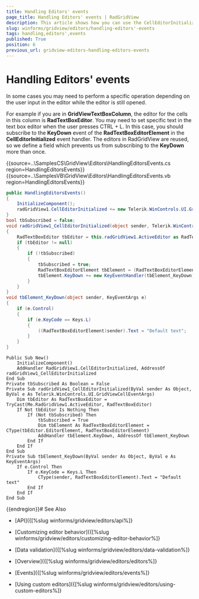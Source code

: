 ```yaml
---
title: Handling Editors' events
page_title: Handling Editors' events | RadGridView
description: This article shows how you can use the CellEditorInitialized event handler to access the active editor.
slug: winforms/gridview/editors/handling-editors'-events
tags: handling,editors',events
published: True
position: 6
previous_url: gridview-editors-handling-editors-events
---
```


# Handling Editors' events

In some cases you may need to perform a specific operation depending on the user input in the editor while the editor is still opened.

For example if you are in __GridViewTextBoxColumn__, the editor for the cells in this column is __RadTextBoxEditor__. You may need to set specific text in the text box editor when the user presses CTRL + L. In this case, you should subscribe to the __KeyDown__ event of the __RadTextBoxEditorElement__ in the __CellEditorInitialized__ event handler. The editors in RadGridView are reused, so we define a field which prevents us from subscribing to the __KeyDown__ more than once.

{{source=..\SamplesCS\GridView\Editors\HandlingEditorsEvents.cs region=HandlingEditorsEvents}} 
{{source=..\SamplesVB\GridView\Editors\HandlingEditorsEvents.vb region=HandlingEditorsEvents}} 

````C#
public HandlingEditorsEvents()
{
    InitializeComponent();
    radGridView1.CellEditorInitialized += new Telerik.WinControls.UI.GridViewCellEventHandler(radGridView1_CellEditorInitialized);
}
bool tbSubscribed = false;
void radGridView1_CellEditorInitialized(object sender, Telerik.WinControls.UI.GridViewCellEventArgs e)
{
    RadTextBoxEditor tbEditor = this.radGridView1.ActiveEditor as RadTextBoxEditor;
    if (tbEditor != null)
    {
        if (!tbSubscribed)
        {
            tbSubscribed = true;
            RadTextBoxEditorElement tbElement = (RadTextBoxEditorElement)tbEditor.EditorElement;
            tbElement.KeyDown += new KeyEventHandler(tbElement_KeyDown);
        }
    }
}
void tbElement_KeyDown(object sender, KeyEventArgs e)
{
    if (e.Control)
    {
        if (e.KeyCode == Keys.L)
        {
            ((RadTextBoxEditorElement)sender).Text = "Default text";
        }
    }
}

````
````VB.NET
Public Sub New()
    InitializeComponent()
    AddHandler RadGridView1.CellEditorInitialized, AddressOf radGridView1_CellEditorInitialized
End Sub
Private tbSubscribed As Boolean = False
Private Sub radGridView1_CellEditorInitialized(ByVal sender As Object, ByVal e As Telerik.WinControls.UI.GridViewCellEventArgs)
    Dim tbEditor As RadTextBoxEditor = TryCast(Me.RadGridView1.ActiveEditor, RadTextBoxEditor)
    If Not tbEditor Is Nothing Then
        If (Not tbSubscribed) Then
            tbSubscribed = True
            Dim tbElement As RadTextBoxEditorElement = CType(tbEditor.EditorElement, RadTextBoxEditorElement)
            AddHandler tbElement.KeyDown, AddressOf tbElement_KeyDown
        End If
    End If
End Sub
Private Sub tbElement_KeyDown(ByVal sender As Object, ByVal e As KeyEventArgs)
    If e.Control Then
        If e.KeyCode = Keys.L Then
            CType(sender, RadTextBoxEditorElement).Text = "Default text"
        End If
    End If
End Sub

````

{{endregion}}# See Also
* [API]({[%slug winforms/gridview/editors/api%]}

* [Customizing editor behavior]({[%slug winforms/gridview/editors/customizing-editor-behavior%]}

* [Data validation]({[%slug winforms/gridview/editors/data-validation%]}

* [Overview]({[%slug winforms/gridview/editors/editors%]}

* [Events]({[%slug winforms/gridview/editors/events%]}

* [Using custom editors]({[%slug winforms/gridview/editors/using-custom-editors%]}

